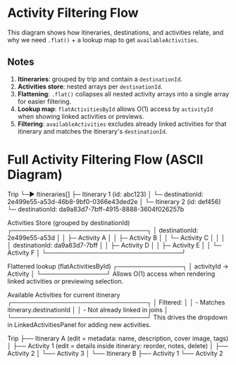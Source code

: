 
# Activity Filtering Flow

This diagram shows how itineraries, destinations, and activities relate, and why we need `.flat()` + a lookup map to get `availableActivities`.



## Notes

1. **Itineraries**: grouped by trip and contain a `destinationId`.  
2. **Activities store**: nested arrays per `destinationId`.  
3. **Flattening**: `.flat()` collapses all nested activity arrays into a single array for easier filtering.  
4. **Lookup map**: `flatActivitiesById` allows O(1) access by `activityId` when showing linked activities or previews.  
5. **Filtering**: `availableActivities` excludes already linked activities for that itinerary and matches the itinerary's `destinationId`.






# Full Activity Filtering Flow (ASCII Diagram)

Trip
└─▶ Itineraries[]
     ├─ Itinerary 1 (id: abc123)
     │    └─ destinationId: 2e499e55-a53d-46b8-9bf0-0366e43ded2e
     │
     └─ Itinerary 2 (id: def456)
          └─ destinationId: da9a83d7-7bff-4915-8888-3604f026257b

Activities Store (grouped by destinationId)
┌───────────────────────────────┐
│ destinationId: 2e499e55-a53d │
│ ├─ Activity A                 │
│ ├─ Activity B                 │
│ └─ Activity C                 │
│                               │
│ destinationId: da9a83d7-7bff │
│ ├─ Activity D                 │
│ ├─ Activity E                 │
│ └─ Activity F                 │
└───────────────────────────────┘

Flattened lookup (flatActivitiesById)
┌───────────────┐
│ activityId → Activity │
└───────────────┘
Allows O(1) access when rendering linked activities or previewing selection.

Available Activities for current itinerary
┌───────────────────────────────┐
│ Filtered:                     │
│ - Matches itinerary.destinationId │
│ - Not already linked in joins │
└───────────────────────────────┘
This drives the dropdown in LinkedActivitiesPanel for adding new activities.


Trip
 ├── Itinerary A  (edit = metadata: name, description, cover image, tags)
 │     ├── Activity 1  (edit = details inside itinerary: reorder, notes, delete)
 │     ├── Activity 2
 │     └── Activity 3
 │
 └── Itinerary B
       ├── Activity 1
       └── Activity 2


